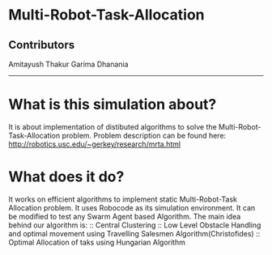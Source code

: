 # Multi-Robot-Task-Allocation
Contributors
--------------------
  
  Amitayush Thakur
  Garima Dhanania
  
--------------------

# What is this simulation about?
It is about implementation of distibuted algorithms to solve the Multi-Robot-Task-Allocation problem.
Problem description can be found here:
  http://robotics.usc.edu/~gerkey/research/mrta.html

# What does it do?
It works on efficient algorithms to implement static Multi-Robot-Task Allocation problem. It uses Robocode
as its simulation environment. It can be modified to test any Swarm Agent based Algorithm.
The main idea behind our algorithm is:
      :: Central Clustering 
      :: Low Level Obstacle Handling and optimal movement using Travelling Salesmen Algorithm(Christofides)
      :: Optimal Allocation of taks using Hungarian Algorithm
